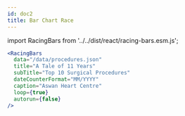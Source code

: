 ```yaml
---
id: doc2
title: Bar Chart Race
---
```


import RacingBars from '../../dist/react/racing-bars.esm.js';

<RacingBars 
  data="/data/procedures.json"
  title="A Tale of 11 Years"
  subTitle="Top 10 Surgical Procedures"
  dateCounterFormat="MM/YYYY"
  caption="Aswan Heart Centre"
  loop={true}
  autorun={false}
/>

```jsx {3} title="react-component.js"
<RacingBars
  data="/data/procedures.json"
  title="A Tale of 11 Years"
  subTitle="Top 10 Surgical Procedures"
  dateCounterFormat="MM/YYYY"
  caption="Aswan Heart Centre"
  loop={true}
  autorun={false}
/>
```
